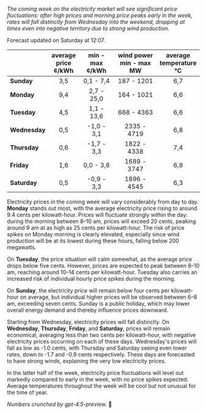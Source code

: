 *The coming week on the electricity market will see significant price fluctuations: after high prices and morning price peaks early in the week, rates will fall distinctly from Wednesday into the weekend, dropping at times even into negative territory due to strong wind production.*

Forecast updated on Saturday at 12:07.

|             | average<br>price<br>¢/kWh | min - max<br>¢/kWh | wind power<br>min - max<br>MW | average<br>temperature<br>°C |
|:------------|:-------------------------:|:------------------:|:-----------------------------:|:----------------------------:|
| **Sunday**      |           3,5             |     0,1 - 7,4      |          187 - 1201          |             6,7              |
| **Monday**      |           9,4             |     2,7 - 25,0     |          164 - 1021          |             6,6              |
| **Tuesday**     |           4,5             |     1,1 - 13,6     |          668 - 4363          |             6,6              |
| **Wednesday**   |           0,5             |    -1,0 - 3,1      |         2335 - 4719          |             6,8              |
| **Thursday**    |           0,6             |    -1,7 - 3,3      |         1822 - 4338          |             7,4              |
| **Friday**      |           1,6             |     0,0 - 3,8      |         1689 - 3747          |             6,8              |
| **Saturday**    |           0,5             |    -0,9 - 3,3      |         1896 - 4545          |             6,3              |

Electricity prices in the coming week will vary considerably from day to day. **Monday** stands out most, with the average electricity price rising to around 9.4 cents per kilowatt-hour. Prices will fluctuate strongly within the day: during the morning between 8–10 am, prices will exceed 20 cents, peaking around 9 am at as high as 25 cents per kilowatt-hour. The risk of price spikes on Monday morning is clearly elevated, especially since wind production will be at its lowest during these hours, falling below 200 megawatts.

On **Tuesday**, the price situation will calm somewhat, as the average price drops below five cents. However, prices are expected to peak between 8–10 am, reaching around 10–14 cents per kilowatt-hour. Tuesday also carries an increased risk of individual hourly price spikes during the morning.

On **Sunday**, the electricity price will remain below four cents per kilowatt-hour on average, but individual higher prices will be observed between 6–8 am, exceeding seven cents. Sunday is a public holiday, which may lower overall energy demand and thereby influence prices downward.

Starting from Wednesday, electricity prices will fall distinctly. On **Wednesday**, **Thursday**, **Friday**, and **Saturday**, prices will remain economical, averaging less than two cents per kilowatt-hour, with negative electricity prices occurring on each of these days. Wednesday's prices will fall as low as -1.0 cents, with Thursday and Saturday seeing even lower rates, down to -1.7 and -0.9 cents respectively. These days are forecasted to have strong winds, explaining the very low electricity prices.

In the latter half of the week, electricity price fluctuations will level out markedly compared to early in the week, with no price spikes expected. Average temperatures throughout the week will be cool but not unusual for the time of year.

*Numbers crunched by gpt-4.5-preview.* 🍃

